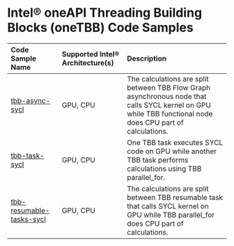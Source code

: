 # Intel® oneAPI Threading Building Blocks (oneTBB) Code Samples

| Code Sample Name                                                                                             | Supported Intel® Architecture(s) | Description
|:---                                                                                                          |:---                              |:---
| [tbb-async-sycl](https://github.com/uxlfoundation/oneTBB/tree/master/examples/sycl/tbb-async-sycl)           | GPU, CPU                         | The calculations are split between TBB Flow Graph asynchronous node that calls SYCL kernel on GPU while TBB functional node does CPU part of calculations.
| [tbb-task-sycl](https://github.com/uxlfoundation/oneTBB/tree/master/examples/sycl/tbb-resumable-tasks-sycl)  | GPU, CPU                         | One TBB task executes SYCL code on GPU while another TBB task performs calculations using TBB parallel_for.
| [tbb-resumable-tasks-sycl](https://github.com/uxlfoundation/oneTBB/tree/master/examples/sycl/tbb-task-sycl)  | GPU, CPU                         | The calculations are split between TBB resumable task that calls SYCL kernel on GPU while TBB parallel_for does CPU part of calculations.
